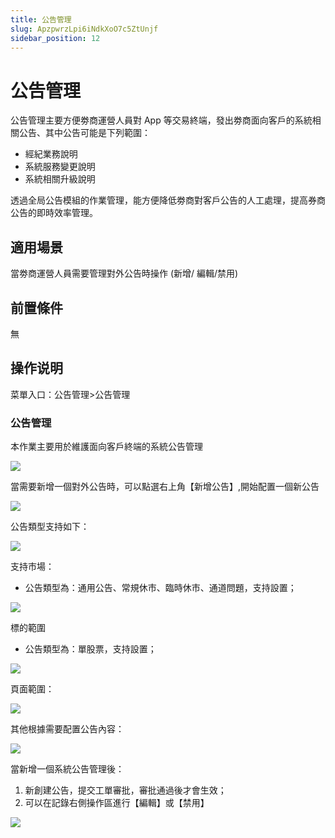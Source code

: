 ```yaml
---
title: 公告管理
slug: ApzpwrzLpi6iNdkXoO7c5ZtUnjf
sidebar_position: 12
---
```



# 公告管理

公告管理主要方便劵商運營人員對 App 等交易終端，發出劵商面向客戶的系統相關公告、其中公告可能是下列範圍：

- 經紀業務說明
- 系統服務變更說明
- 系統相關升級說明

透過全局公告模組的作業管理，能方便降低劵商對客戶公告的人工處理，提高券商公告的即時效率管理。

## 適用場景

當劵商運營人員需要管理對外公告時操作 (新增/ 編輯/禁用)

## 前置條件

無

## 操作说明

菜單入口：公告管理&gt;公告管理

### 公告管理

本作業主要用於維護面向客戶終端的系統公告管理

<img src="/assets/RHk5bc6pWobHdZxzjnqc8AtznPe.png" src-width="3212" src-height="1612" align="center"/>

當需要新增一個對外公告時，可以點選右上角【新增公告】,開始配置一個新公告

<img src="/assets/MP6AbPUOKov77exBYslcET1onHh.png" src-width="2134" src-height="1518" align="center"/>

公告類型支持如下：                                                                          

<img src="/assets/BXiVbUGYhoTmkHxrgCfcBbNjnEb.png" src-width="943" src-height="492" align="center"/>

支持市場：
- 公告類型為：通用公告、常規休市、臨時休市、通道問題，支持設置；

<img src="/assets/E5Vib5QBjoXu7Axz7QNc2Ixendg.png" src-width="1118" src-height="676" align="center"/>

標的範圍
- 公告類型為：單股票，支持設置；

<img src="/assets/Tvq2bgZhnocq3YxLPoCcYyWgn0e.png" src-width="1122" src-height="684" align="center"/>

頁面範圍：

<img src="/assets/NDz0b67pnohaDexM7Tgc8xSqnyf.png" src-width="933" src-height="553" align="center"/>

其他根據需要配置公告內容：

<img src="/assets/HtzybT7xfoq4KBxVCzEctgqYnmc.png" src-width="963" src-height="1380" align="center"/>

當新增一個系統公告管理後：
1. 新創建公告，提交工單審批，審批通過後才會生效；
2. 可以在記錄右側操作區進行【編輯】或【禁用】

<img src="/assets/Ha5SbWlPto8p07xhmqgclPAsnkb.png" src-width="3224" src-height="1506" align="center"/>

